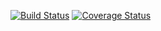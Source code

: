 [![Build Status](https://travis-ci.org/masalygin/babbler.svg?branch=master)](https://travis-ci.org/masalygin/babbler)
[![Coverage Status](https://coveralls.io/repos/github/masalygin/babbler/badge.svg?branch=master)](https://coveralls.io/github/masalygin/babbler?branch=master)
